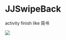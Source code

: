 # JJSwipeBack

activity finish like 简书

![](https://github.com/android-cjj/JJSwipeBack/blob/master/gif/jjswipeback.gif)

